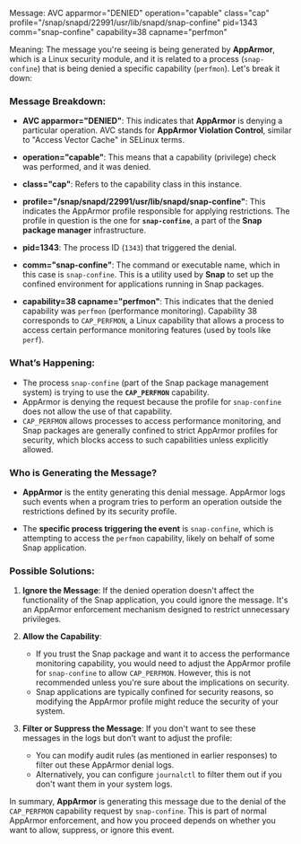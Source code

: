 Message: AVC apparmor="DENIED" operation="capable" class="cap" profile="/snap/snapd/22991/usr/lib/snapd/snap-confine" pid=1343 comm="snap-confine" capability=38  capname="perfmon"

Meaning:
The message you're seeing is being generated by **AppArmor**, which is a Linux security module, and it is related to a process (`snap-confine`) that is being denied a specific capability (`perfmon`). Let's break it down:

### Message Breakdown:

- **AVC apparmor="DENIED"**: This indicates that **AppArmor** is denying a particular operation. AVC stands for **AppArmor Violation Control**, similar to "Access Vector Cache" in SELinux terms.
  
- **operation="capable"**: This means that a capability (privilege) check was performed, and it was denied.
  
- **class="cap"**: Refers to the capability class in this instance.
  
- **profile="/snap/snapd/22991/usr/lib/snapd/snap-confine"**: This indicates the AppArmor profile responsible for applying restrictions. The profile in question is the one for **`snap-confine`**, a part of the **Snap package manager** infrastructure.

- **pid=1343**: The process ID (`1343`) that triggered the denial.

- **comm="snap-confine"**: The command or executable name, which in this case is `snap-confine`. This is a utility used by **Snap** to set up the confined environment for applications running in Snap packages.

- **capability=38 capname="perfmon"**: This indicates that the denied capability was `perfmon` (performance monitoring). Capability 38 corresponds to `CAP_PERFMON`, a Linux capability that allows a process to access certain performance monitoring features (used by tools like `perf`).

### What’s Happening:

- The process `snap-confine` (part of the Snap package management system) is trying to use the **`CAP_PERFMON`** capability.
- AppArmor is denying the request because the profile for `snap-confine` does not allow the use of that capability.
- `CAP_PERFMON` allows processes to access performance monitoring, and Snap packages are generally confined to strict AppArmor profiles for security, which blocks access to such capabilities unless explicitly allowed.

### Who is Generating the Message?

- **AppArmor** is the entity generating this denial message. AppArmor logs such events when a program tries to perform an operation outside the restrictions defined by its security profile.
  
- The **specific process triggering the event** is `snap-confine`, which is attempting to access the `perfmon` capability, likely on behalf of some Snap application.

### Possible Solutions:

1. **Ignore the Message**: If the denied operation doesn't affect the functionality of the Snap application, you could ignore the message. It's an AppArmor enforcement mechanism designed to restrict unnecessary privileges.

2. **Allow the Capability**:
   - If you trust the Snap package and want it to access the performance monitoring capability, you would need to adjust the AppArmor profile for `snap-confine` to allow `CAP_PERFMON`. However, this is not recommended unless you're sure about the implications on security.
   - Snap applications are typically confined for security reasons, so modifying the AppArmor profile might reduce the security of your system.

3. **Filter or Suppress the Message**: If you don't want to see these messages in the logs but don’t want to adjust the profile:
   - You can modify audit rules (as mentioned in earlier responses) to filter out these AppArmor denial logs.
   - Alternatively, you can configure `journalctl` to filter them out if you don't want them in your system logs.

In summary, **AppArmor** is generating this message due to the denial of the `CAP_PERFMON` capability request by `snap-confine`. This is part of normal AppArmor enforcement, and how you proceed depends on whether you want to allow, suppress, or ignore this event.
